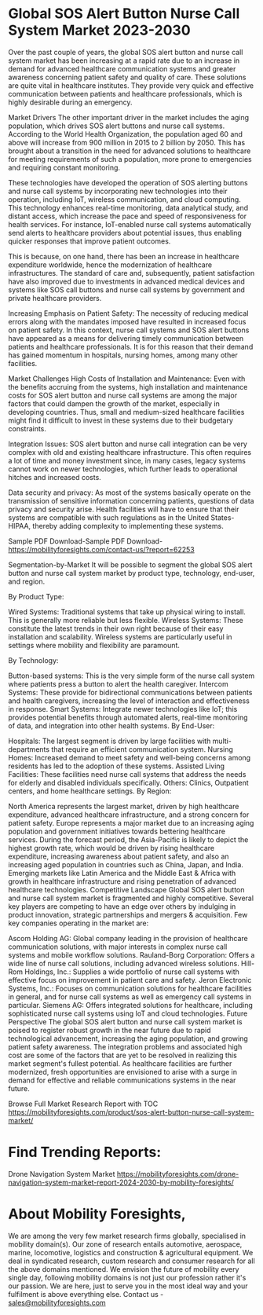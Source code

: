 # Global SOS Alert Button Nurse Call System Market 2023-2030
Over the past couple of years, the global SOS alert button and nurse call system market has been increasing at a rapid rate due to an increase in demand for advanced healthcare communication systems and greater awareness concerning patient safety and quality of care. These solutions are quite vital in healthcare institutes. They provide very quick and effective communication between patients and healthcare professionals, which is highly desirable during an emergency.

Market Drivers
The other important driver in the market includes the aging population, which drives SOS alert buttons and nurse call systems. According to the World Health Organization, the population aged 60 and above will increase from 900 million in 2015 to 2 billion by 2050. This has brought about a transition in the need for advanced solutions to healthcare for meeting requirements of such a population, more prone to emergencies and requiring constant monitoring.

These technologies have developed the operation of SOS alerting buttons and nurse call systems by incorporating new technologies into their operation, including IoT, wireless communication, and cloud computing. This technology enhances real-time monitoring, data analytical study, and distant access, which increase the pace and speed of responsiveness for health services. For instance, IoT-enabled nurse call systems automatically send alerts to healthcare providers about potential issues, thus enabling quicker responses that improve patient outcomes.

This is because, on one hand, there has been an increase in healthcare expenditure worldwide, hence the modernization of healthcare infrastructures. The standard of care and, subsequently, patient satisfaction have also improved due to investments in advanced medical devices and systems like SOS call buttons and nurse call systems by government and private healthcare providers.

Increasing Emphasis on Patient Safety: The necessity of reducing medical errors along with the mandates imposed have resulted in increased focus on patient safety. In this context, nurse call systems and SOS alert buttons have appeared as a means for delivering timely communication between patients and healthcare professionals. It is for this reason that their demand has gained momentum in hospitals, nursing homes, among many other facilities.

Market Challenges
High Costs of Installation and Maintenance: Even with the benefits accruing from the systems, high installation and maintenance costs for SOS alert button and nurse call systems are among the major factors that could dampen the growth of the market, especially in developing countries. Thus, small and medium-sized healthcare facilities might find it difficult to invest in these systems due to their budgetary constraints.

Integration Issues: SOS alert button and nurse call integration can be very complex with old and existing healthcare infrastructure. This often requires a lot of time and money investment since, in many cases, legacy systems cannot work on newer technologies, which further leads to operational hitches and increased costs.

Data security and privacy: As most of the systems basically operate on the transmission of sensitive information concerning patients, questions of data privacy and security arise. Health facilities will have to ensure that their systems are compatible with such regulations as in the United States-HIPAA, thereby adding complexity to implementing these systems.


Sample PDF Download-Sample PDF Download- https://mobilityforesights.com/contact-us/?report=62253


Segmentation-by-Market
It will be possible to segment the global SOS alert button and nurse call system market by product type, technology, end-user, and region.

By Product Type:

Wired Systems: Traditional systems that take up physical wiring to install. This is generally more reliable but less flexible.
Wireless Systems: These constitute the latest trends in their own right because of their easy installation and scalability. Wireless systems are particularly useful in settings where mobility and flexibility are paramount.

By Technology:

Button-based systems: This is the very simple form of the nurse call system where patients press a button to alert the health caregiver. Intercom Systems: These provide for bidirectional communications between patients and health caregivers, increasing the level of interaction and effectiveness in response. Smart Systems: Integrate newer technologies like IoT; this provides potential benefits through automated alerts, real-time monitoring of data, and integration into other health systems. By End-User:

Hospitals: The largest segment is driven by large facilities with multi-departments that require an efficient communication system. Nursing Homes: Increased demand to meet safety and well-being concerns among residents has led to the adoption of these systems. Assisted Living Facilities: These facilities need nurse call systems that address the needs for elderly and disabled individuals specifically. Others: Clinics, Outpatient centers, and home healthcare settings. By Region:

North America represents the largest market, driven by high healthcare expenditure, advanced healthcare infrastructure, and a strong concern for patient safety. Europe represents a major market due to an increasing aging population and government initiatives towards bettering healthcare services. During the forecast period, the Asia-Pacific is likely to depict the highest growth rate, which would be driven by rising healthcare expenditure, increasing awareness about patient safety, and also an increasing aged population in countries such as China, Japan, and India.
Emerging markets like Latin America and the Middle East & Africa with growth in healthcare infrastructure and rising penetration of advanced healthcare technologies.
Competitive Landscape
Global SOS alert button and nurse call system market is fragmented and highly competitive. Several key players are competing to have an edge over others by indulging in product innovation, strategic partnerships and mergers & acquisition. Few key companies operating in the market are:

Ascom Holding AG: Global company leading in the provision of healthcare communication solutions, with major interests in complex nurse call systems and mobile workflow solutions.
Rauland-Borg Corporation: Offers a wide line of nurse call solutions, including advanced wireless solutions.
Hill-Rom Holdings, Inc.: Supplies a wide portfolio of nurse call systems with effective focus on improvement in patient care and safety.
Jeron Electronic Systems, Inc.: Focuses on communication solutions for healthcare facilities in general, and for nurse call systems as well as emergency call systems in particular. Siemens AG: Offers integrated solutions for healthcare, including sophisticated nurse call systems using IoT and cloud technologies. Future Perspective The global SOS alert button and nurse call system market is poised to register robust growth in the near future due to rapid technological advancement, increasing the aging population, and growing patient safety awareness. The integration problems and associated high cost are some of the factors that are yet to be resolved in realizing this market segment's fullest potential. As healthcare facilities are further modernized, fresh opportunities are envisioned to arise with a surge in demand for effective and reliable communications systems in the near future.




Browse Full Market Research Report with TOC
https://mobilityforesights.com/product/sos-alert-button-nurse-call-system-market/








# Find Trending Reports:
Drone Navigation System Market https://mobilityforesights.com/drone-navigation-system-market-report-2024-2030-by-mobility-foresights/




# About Mobility Foresights,
We are among the very few market research firms globally, specialised in mobility domain(s). Our zone of research entails automotive, aerospace, marine, locomotive, logistics and construction & agricultural equipment. We deal in syndicated research, custom research and consumer research for all the above domains mentioned.
We envision the future of mobility every single day, following mobility domains is not just our profession rather it's our passion. We are here, just to serve you in the most ideal way and your fulfilment is above everything else. Contact us -  sales@mobilityforesights.com 





